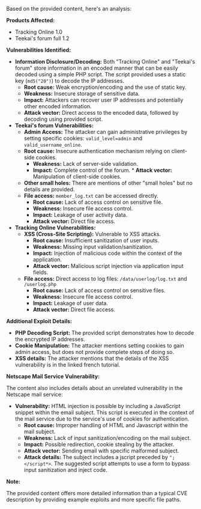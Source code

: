 Based on the provided content, here's an analysis:

**Products Affected:**

*   Tracking Online 1.0
*   Teekai's forum full 1.2

**Vulnerabilities Identified:**

*   **Information Disclosure/Decoding:** Both "Tracking Online" and "Teekai's forum" store information in an encoded manner that can be easily decoded using a simple PHP script. The script provided uses a static key (`md5("20")`) to decode the IP addresses.
    *   **Root cause:** Weak encryption/encoding and the use of static key.
    *   **Weakness:** Insecure storage of sensitive data.
    *   **Impact:** Attackers can recover user IP addresses and potentially other encoded information.
    *   **Attack vector:** Direct access to the encoded data, followed by decoding using provided script.
*   **Teekai's forum Vulnerabilities:**
    *   **Admin Access:** The attacker can gain administrative privileges by setting specific cookies: `valid_level=admin` and `valid_username_online`.
    *    **Root cause:** Insecure authentication mechanism relying on client-side cookies.
         *   **Weakness:** Lack of server-side validation.
         *   **Impact:** Complete control of the forum.
        *   **Attack vector:** Manipulation of client-side cookies.
    *   **Other small holes:** There are mentions of other "small holes" but no details are provided.
    *   **File access:**  `member_log.txt` can be accessed directly.
         *    **Root cause:** Lack of access control on sensitive file.
          *   **Weakness:** Insecure file access control.
          *   **Impact:** Leakage of user activity data.
          *   **Attack vector:** Direct file access.
*   **Tracking Online Vulnerabilities:**
    *   **XSS (Cross-Site Scripting):**  Vulnerable to XSS attacks.
        *   **Root cause:** Insufficient sanitization of user inputs.
        *   **Weakness:** Missing input validation/sanitization.
        *   **Impact:** Injection of malicious code within the context of the application.
        *   **Attack vector:** Malicious script injection via application input fields.
     *   **File access:** Direct access to log files: `/data/userlog/log.txt` and `/userlog.php`
         *   **Root cause:** Lack of access control on sensitive files.
         *   **Weakness:** Insecure file access control.
         *   **Impact:** Leakage of user data.
         *   **Attack vector:** Direct file access.

**Additional Exploit Details:**

*   **PHP Decoding Script:** The provided script demonstrates how to decode the encrypted IP addresses.
*   **Cookie Manipulation:** The attacker mentions setting cookies to gain admin access, but does not provide complete steps of doing so.
*   **XSS details:** The attacker mentions that the details of the XSS vulnerability is in the linked french tutorial.

**Netscape Mail Service Vulnerability:**

The content also includes details about an unrelated vulnerability in the Netscape mail service:

*   **Vulnerability:** HTML injection is possible by including a JavaScript snippet within the email subject. This script is executed in the context of the mail service due to the service's use of cookies for authentication.
    *   **Root cause:** Improper handling of HTML and Javascript within the mail subject.
    *   **Weakness:** Lack of input sanitization/encoding on the mail subject.
    *   **Impact:** Possible redirection, cookie stealing by the attacker.
    *   **Attack vector:** Sending email with specific malformed subject.
    *   **Attack details:** The subject includes a jscript preceded by `";</script*>`. The suggested script attempts to use a form to bypass input sanitization and inject code.

**Note:**

The provided content offers more detailed information than a typical CVE description by providing example exploits and more specific file paths.